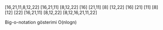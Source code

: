 [16,21,11,8,12,22] 
[16,21,11] [8,12,22]
[16] [21,11]       [8] [12,22]
[16] [21] [11]     [8] [12] [22] 
[16,21,11]          [8,12,22] 
[8,12,16,21,11,22]


Big-o-notation gösterimi
O(nlogn)
